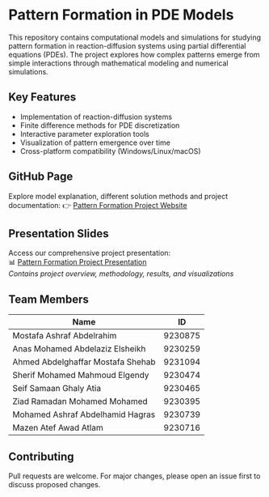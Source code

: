 # Pattern Formation in PDE Models

This repository contains computational models and simulations for studying pattern formation in reaction-diffusion systems using partial differential equations (PDEs). The project explores how complex patterns emerge from simple interactions through mathematical modeling and numerical simulations.

## Key Features
- Implementation of reaction-diffusion systems
- Finite difference methods for PDE discretization
- Interactive parameter exploration tools
- Visualization of pattern emergence over time
- Cross-platform compatibility (Windows/Linux/macOS)

## GitHub Page
Explore model explanation, different solution methods and project documentation:
👉 [Pattern Formation Project Website](https://anas-204.github.io/pattern_formation_pde_model)

## Presentation Slides
Access our comprehensive project presentation:  
📊 [Pattern Formation Project Presentation](https://www.canva.com/design/DAGqeOWM2lk/TtnQbIDrgQZcY587tOqQKg/edit?utm_content=DAGqeOWM2lk&utm_campaign=designshare&utm_medium=link2&utm_source=sharebutton)  
*Contains project overview, methodology, results, and visualizations*

## Team Members

| Name                                | ID      |
|-------------------------------------|---------|
| Mostafa Ashraf Abdelrahim           | 9230875 |
| Anas Mohamed Abdelaziz Elsheikh     | 9230259 |
| Ahmed Abdelghaffar Mostafa Shehab   | 9231094 |
| Sherif Mohamed Mahmoud Elgendy      | 9230474 |
| Seif Samaan Ghaly Atia              | 9230465 |
| Ziad Ramadan Mohamed Mohamed        | 9230395 |
| Mohamed Ashraf Abdelhamid Hagras    | 9230739 |
| Mazen Atef Awad Atlam               | 9230716 |

## Contributing
Pull requests are welcome. For major changes, please open an issue first to discuss proposed changes.
